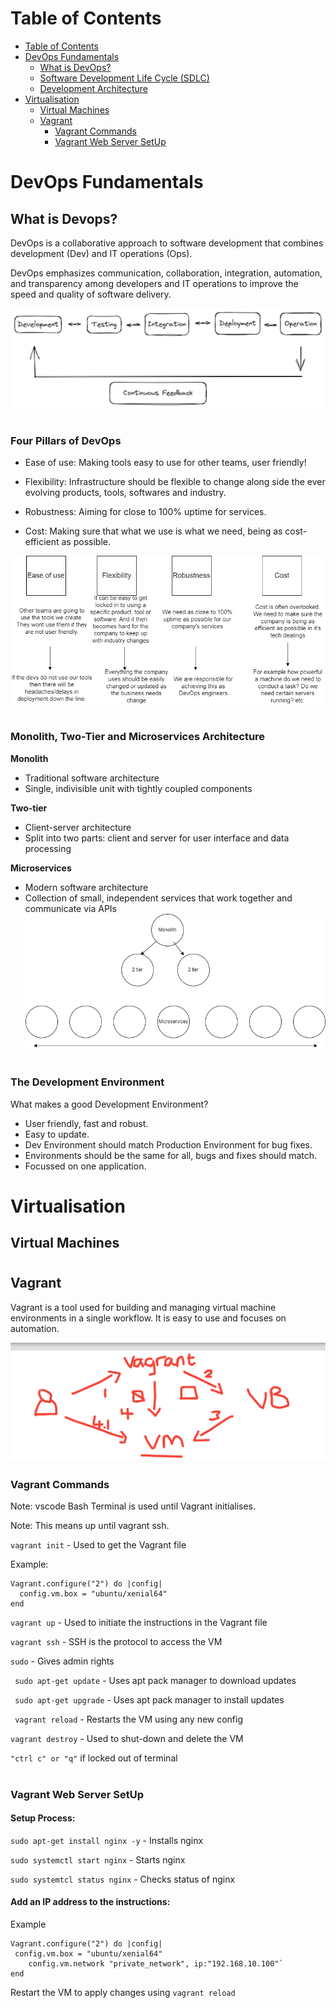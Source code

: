 # Table of Contents

- [Table of Contents](#table-of-contents)
- [DevOps Fundamentals](#devops-fundamentals)
  - [What is DevOps?](#what-is-devops?)
  - [Software Development Life Cycle (SDLC)](#software-development-life-cycle-(SDLC))
  - [Development Architecture](#development-architecture)
- [Virtualisation](#virtualisation)
  - [Virtual Machines](#virtual-machines)
  - [Vagrant](#vagrant)
    - [Vagrant Commands](#vagrant-commands)
    - [Vagrant Web Server SetUp](#vagrant-web-server-setup)


# DevOps Fundamentals
## What is Devops?
DevOps is a collaborative approach to software development that combines development (Dev) and IT operations (Ops).

DevOps emphasizes communication, collaboration, integration, automation, and transparency among developers and IT operations to improve the speed and quality of software delivery.

![Alt text](Images/dev%20cycle.png)

#
### **Four Pillars of DevOps**

- Ease of use: Making tools easy to use for other teams, user friendly!

- Flexibility: Infrastructure should be flexible to change along side the ever evolving products, tools, softwares and industry. 

- Robustness: Aiming for close to 100% uptime for services. 

- Cost: Making sure that what we use is what we need, being as cost-efficient as possible. 


![Alt text](Images/4%20pillars.png)
#
### **Monolith, Two-Tier and Microservices Architecture**

**Monolith**
- Traditional software architecture
- Single, indivisible unit with tightly coupled components

**Two-tier**
- Client-server architecture
- Split into two parts: client and server for user interface and data processing

**Microservices**
- Modern software architecture
- Collection of small, independent services that work together and communicate via APIs
![Alt text](Images/architecture.png)

#
### **The Development Environment**

What makes a good Development Environment?
- User friendly, fast and robust. 
- Easy to update.
- Dev Environment should match Production Environment for bug fixes. 
- Environments should be the same for all, bugs and fixes should match.  
- Focussed on one application. 

# Virtualisation
## Virtual Machines

#
## Vagrant
Vagrant is a tool used for building and managing virtual machine environments in a single workflow. It is easy to use and focuses on automation. 

![Alt text](Images/vagrant.png)

### Vagrant Commands
Note: vscode Bash Terminal is used until Vagrant initialises.

Note: This means up until vagrant ssh.


 `vagrant init` -  Used to get the Vagrant file

Example:
~~~
Vagrant.configure("2") do |config|
  config.vm.box = "ubuntu/xenial64" 
end
~~~
`vagrant up` - Used to initiate the instructions in the Vagrant file

`vagrant ssh` - SSH is the protocol to access the VM

`sudo` - Gives admin rights

<!-- `apt-get` - Apt is the package manager

`update` - Download these packages

`upgrade` - Install these packages -->

` sudo apt-get update` - Uses apt pack manager to download updates

` sudo apt-get upgrade` - Uses apt pack manager to install updates

` vagrant reload` - Restarts the VM using any new config

`vagrant destroy` - Used to shut-down and delete the VM

`"ctrl c" or "q"` if locked out of terminal 
# 
### Vagrant Web Server SetUp
#### Setup Process: 

`sudo apt-get install nginx -y` - Installs nginx

`sudo systemctl start nginx` - Starts nginx

`sudo systemtcl status nginx` - Checks status of nginx

#### Add an IP address to the instructions:
Example
```
Vagrant.configure("2") do |config|
 config.vm.box = "ubuntu/xenial64" 
	config.vm.network "private_network", ip:"192.168.10.100"`
end
```
Restart the VM to apply changes using `vagrant reload` 









